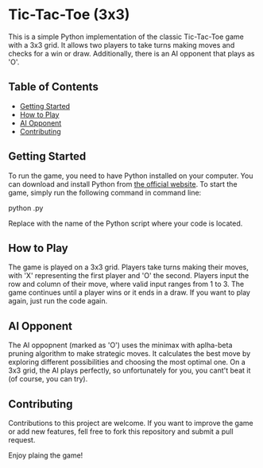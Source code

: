 # Tic-Tac-Toe (3x3)

This is a simple Python implementation of the classic Tic-Tac-Toe game with a 3x3 grid.
It allows two players to take turns making moves and checks for a win or draw.
Additionally, there is an AI opponent that plays as 'O'.

## Table of Contents

- [Getting Started](#getting-started)
- [How to Play](#how-to-play)
- [AI Opponent](#ai-opponent)
- [Contributing](#contributing)


## Getting Started

To run the game, you need to have Python installed on your computer. You can download and install Python from [the official website](https://www.python.org/downloads/).
To start the game, simply run the following command in command line:

python <filename>.py

Replace <filename> with the name of the Python script where your code is located.


## How to Play

The game is played on a 3x3 grid. Players take turns making their moves, with 'X' representing the first player and 'O' the second.
Players input the row and column of their move, where valid input ranges from 1 to 3.
The game continues until a player wins or it ends in a draw.
If you want to play again, just run the code again.


## AI Opponent

The AI oppopnent (marked as 'O') uses the minimax with aplha-beta pruning algorithm to make strategic moves.
It calculates the best move by exploring different possibilities and choosing the most optimal one.
On a 3x3 grid, the AI plays perfectly, so unfortunately for you, you cant't beat it (of course, you can try).


## Contributing

Contributions to this project are welcome. If you want to improve the game or add new features, fell free to fork this repository and submit a pull request.

Enjoy plaing the game!
